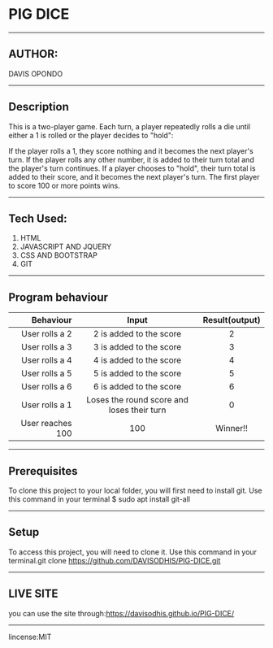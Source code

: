 # PIG DICE

------------------------------------------------------------------------------------------------------
## AUTHOR:
DAVIS OPONDO

------------------------------------------------------------------------------------------------------
## Description
This is a two-player game. Each turn, a player repeatedly rolls a die until either a 1 is rolled or the player decides to "hold":

If the player rolls a 1, they score nothing and it becomes the next player's turn. If the player rolls any other number, it is added to their turn total and the player's turn continues. If a player chooses to "hold", their turn total is added to their score, and it becomes the next player's turn. The first player to score 100 or more points wins.

-------------------------------------------------------------------------------------------------------
## Tech Used:
1. HTML
2. JAVASCRIPT AND JQUERY
3. CSS AND BOOTSTRAP
4. GIT

-------------------------------------------------------------------------------------------------------
## Program behaviour

Behaviour|	Input|	Result(output)|
|-------:|:--------:|:-----------------:|
User rolls a 2|	2 is added to the score|	2|
User rolls a 3|	3 is added to the score	|3|
User rolls a 4|	4 is added to the score	|4|
User rolls a 5|	5 is added to the score	|5|
User rolls a 6|	6 is added to the score	|6|
User rolls a 1|	Loses the round score and loses their turn|	0|
User reaches 100|	100	|Winner!!|

------------------------------------------------------------------------------------------------------
## Prerequisites
To clone this project to your local folder, you will first need to install git. Use this command in your terminal $ sudo apt install git-all

-------------------------------------------------------------------------------------------------------
## Setup
To access this project, you will need to clone it.
Use this command in your terminal.git clone https://github.com/DAVISODHIS/PIG-DICE.git

------------------------------------------------------------------------------------------------------
## LIVE SITE
you can use the site through:https://davisodhis.github.io/PIG-DICE/

------------------------------------------------------------------------------------------------------
lincense:MIT